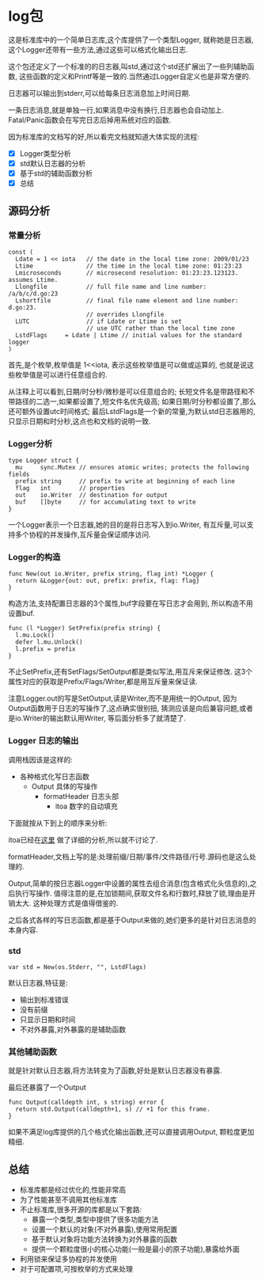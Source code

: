 # log包

这是标准库中的一个简单日志库,这个库提供了一个类型Logger,
就称她是日志器,这个Logger还带有一些方法,通过这些可以格式化输出日志.

这个包还定义了一个标准的的日志器,叫std,通过这个std还扩展出了一些列辅助函数,
这些函数的定义和Printf等是一致的.当然通过Logger自定义也是非常方便的.

日志器可以输出到stderr,可以给每条日志消息加上时间日期.

一条日志消息,就是单独一行,如果消息中没有换行,日志器也会自动加上.
Fatal/Panic函数会在写完日志后掉用系统对应的函数.

因为标准库的文档写的好,所以看完文档就知道大体实现的流程:

- [x] Logger类型分析
- [x] std默认日志器的分析
- [x] 基于std的辅助函数分析
- [x] 总结

## 源码分析

### 常量分析

    const (
      Ldate = 1 << iota   // the date in the local time zone: 2009/01/23
      Ltime               // the time in the local time zone: 01:23:23
      Lmicroseconds       // microsecond resolution: 01:23:23.123123.  assumes Ltime.
      Llongfile           // full file name and line number: /a/b/c/d.go:23
      Lshortfile          // final file name element and line number: d.go:23.
                          // overrides Llongfile
      LUTC                // if Ldate or Ltime is set
                          // use UTC rather than the local time zone
      LstdFlags     = Ldate | Ltime // initial values for the standard logger
    )

首先,是个枚举,枚举值是 1<<iota, 表示这些枚举值是可以做或运算的,
也就是说这些枚举值是可以进行任意组合的.

从注释上可以看到,日期/时分秒/微秒是可以任意组合的;
长短文件名是带路径和不带路径的二选一,如果都设置了,短文件名优先级高;
如果日期/时分秒都设置了,那么还可额外设置utc时间格式;
最后LstdFlags是一个新的常量,为默认std日志器用的,
只显示日期和时分秒,这点也和文档的说明一致.

### Logger分析

    type Logger struct {
      mu     sync.Mutex // ensures atomic writes; protects the following fields
      prefix string     // prefix to write at beginning of each line
      flag   int        // properties
      out    io.Writer  // destination for output
      buf    []byte     // for accumulating text to write
    }

一个Logger表示一个日志器,她的目的是将日志写入到io.Writer,
有互斥量,可以支持多个协程的并发操作,互斥量会保证顺序访问.

### Logger的构造

    func New(out io.Writer, prefix string, flag int) *Logger {
      return &Logger{out: out, prefix: prefix, flag: flag}
    }

构造方法,支持配置日志器的3个属性,buf字段要在写日志才会用到,
所以构造不用设置buf.

    func (l *Logger) SetPrefix(prefix string) {
      l.mu.Lock()
      defer l.mu.Unlock()
      l.prefix = prefix
    }

不止SetPrefix,还有SetFlags/SetOutput都是类似写法,用互斥来保证修改.
这3个属性对应的获取是Prefix/Flags/Writer,都是用互斥量来保证读.

注意Logger.out的写是SetOutput,读是Writer,而不是用统一的Output,
因为Output函数用于日志的写操作了,这点确实很别扭,
猜测应该是向后兼容问题,或者是io.Writer的输出默认用Writer,
等后面分析多了就清楚了.

### Logger 日志的输出

调用栈因该是这样的:

- 各种格式化写日志函数
  - Output 具体的写操作
    - formatHeader 日志头部
      - itoa 数字的自动填充

下面就按从下到上的顺序来分析:

itoa已经在[这里](https://github.com/63isOK/kata/blob/master/codewars/padding/README.md)
做了详细的分析,所以就不讨论了.

formatHeader,文档上写的是:处理前缀/日期/事件/文件路径/行号.源码也是这么处理的.

Output,简单的按日志器Logger中设置的属性去组合消息(包含格式化头信息的),之后执行写操作.
值得注意的是,在加锁期间,获取文件名和行数时,释放了锁,理由是开销太大.
这种处理方式是值得借鉴的.

之后各式各样的写日志函数,都是基于Output来做的,她们更多的是针对日志消息的本身内容.

### std

    var std = New(os.Stderr, "", LstdFlags)

默认日志器,特征是:

- 输出到标准错误
- 没有前缀
- 只显示日期和时间
- 不对外暴露,对外暴露的是辅助函数

### 其他辅助函数

就是针对默认日志器,将方法转变为了函数,好处是默认日志器没有暴露.

最后还暴露了一个Output

    func Output(calldepth int, s string) error {
      return std.Output(calldepth+1, s) // +1 for this frame.
    }

如果不满足log库提供的几个格式化输出函数,还可以直接调用Output,
颗粒度更加精细.

## 总结

- 标准库都是经过优化的,性能非常高
- 为了性能甚至不调用其他标准库
- 不止标准库,很多开源的库都是以下套路:
  - 暴露一个类型,类型中提供了很多功能方法
  - 设置一个默认的对象(不对外暴露),使用常用配置
  - 基于默认对象将功能方法转换为对外暴露的函数
  - 提供一个颗粒度很小的核心功能(一般是最小的原子功能),暴露给外面
- 利用锁来保证多协程的并发使用
- 对于可配置项,可按枚举的方式来处理
